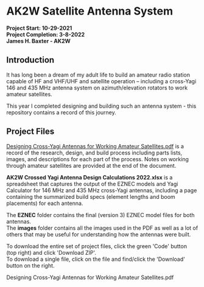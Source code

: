 # AK2W Satellite Antenna System


**Project Start: 10-29-2021**  
**Project Completion: 3-8-2022**  
**James H. Baxter - AK2W**  

## Introduction
It has long been a dream of my adult life to build an amateur radio station capable of HF and VHF/UHF and
satellite operation – including a cross-Yagi 146 and 435 MHz antenna system on azimuth/elevation rotators to
work amateur satellites.  

This year I completed designing and building such an antenna system - this repository contains a record of this journey.  

## Project Files

<a href="./Designing Cross-Yagi Antennas for Working Amateur Satellites.pdf">Designing Cross-Yagi Antennas for Working Amateur Satellites.pdf</a> is a record of the research, design, and build process including parts lists, images, and descriptions for each part of the process. Notes on working through amateur satellites are provided at the end of the document.  

**AK2W Crossed Yagi Antenna Design Calculations 2022.xlsx** is a spreadsheet that captures the output of the EZNEC models and Yagi Calculator for 146 MHz and 435 MHz cross-Yagi antennas, including a page containing the summarized build specs (element lengths and boom placements) for each antenna.  

The **EZNEC** folder contains the final (version 3) EZNEC model files for both antennas.  
The **images** folder contains all the images used in the PDF as well as a lot of others that may be useful for understanding how the antennas were built.  

To download the entire set of project files, click the green 'Code' button (top right) and click 'Download ZIP'.  
To download a single file, click on the file and find/click the 'Download' button on the right.  


Designing Cross-Yagi Antennas for Working Amateur Satellites.pdf